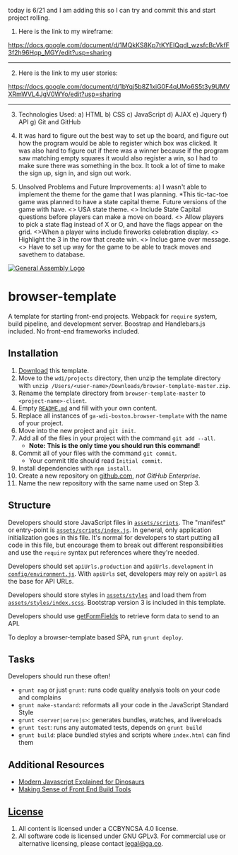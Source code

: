 
today is 6/21 and I am adding this so I can try and commit this and start project rolling.


1) Here is the link to my wireframe:

https://docs.google.com/document/d/1MQkKS8Kp7tKYElQqdl_wzsfcBcVkfF3f2h96Hqp_MGY/edit?usp=sharing

***************************************************************

2) Here is the link to my user stories:

https://docs.google.com/document/d/1bYqj5b8Z1xiG0F4qUMo6S5t3y9UMVXRmWVL4JgV0WYo/edit?usp=sharing

***************************************************************

3) Technologies Used:
        a) HTML
        b) CSS
        c) JavaScript
        d) AJAX
        e) Jquery
        f) API
        g) Git and GitHub


4) It was hard to figure out the best way to set up the board, and figure out how the program would be able to register which box was clicked.  It was also hard to figure out if there was a winner because if the program saw matching empty squares it would also register a win, so I had to make sure there was something in the box.  It took a lot of time to make the sign up, sign in, and sign out work.


5) Unsolved Problems and Future Improvements:
        a) I wasn't able to implement the theme for the game that I was planning.
                *This tic-tac-toe game was planned to have a state capital theme.  Future versions of the game with have.
                        <> USA state theme.
                        <> Include State Capital questions before players can make a move on board.
                        <> Allow players to pick a state flag instead of X or O, and have the flags appear on the grid.
                        <>When a player wins include fireworks celebration display.
                        <> Highlight the 3 in the row that create win.
                        <> Inclue game over message.
                        <> Have to set up way for the game to be able to track moves and savethem to database.



[![General Assembly Logo](https://camo.githubusercontent.com/1a91b05b8f4d44b5bbfb83abac2b0996d8e26c92/687474703a2f2f692e696d6775722e636f6d2f6b6538555354712e706e67)](https://generalassemb.ly/education/web-development-immersive)

# browser-template

A template for starting front-end projects. Webpack for `require` system, build
pipeline, and development server. Boostrap and Handlebars.js included. No
front-end frameworks included.

## Installation

1. [Download](../../archive/master.zip) this template.
1. Move to the `wdi/projects` directory, then unzip the template directory with
    `unzip /Users/<user-name>/Downloads/browser-template-master.zip`.
1. Rename the template directory from `browser-template-master` to
    `<project-name>-client`.
1. Empty [`README.md`](README.md) and fill with your own content.
1. Replace all instances of `ga-wdi-boston.browser-template` with the name of
    your project.
1. Move into the new project and `git init`.
1. Add all of the files in your project with the command `git add --all`.
      - **Note: This is the only time you should run this command!**
1. Commit all of your files with the command `git commit`.
      - Your commit title should read `Initial commit`.
1. Install dependencies with `npm install`.
1. Create a new repository on [github.com](https://github.com),
    _not GitHub Enterprise_.
1. Name the new repository with the same name used on Step 3.

## Structure

Developers should store JavaScript files in [`assets/scripts`](assets/scripts).
The "manifest" or entry-point is
[`assets/scripts/index.js`](assets/scripts/index.js). In general, only
application initialization goes in this file. It's normal for developers to
start putting all code in this file, but encourage them to break out different
responsibilities and use the `require` syntax put references where they're
needed.

Developers should set `apiUrls.production` and `apiUrls.development` in
[`config/environment.js`](config/environment.js).  With
`apiUrls` set, developers may rely on `apiUrl` as the base for API
URLs.

Developers should store styles in [`assets/styles`](assets/styles) and load them
from [`assets/styles/index.scss`](assets/styles/index.scss). Bootstrap version 3 is
included in this template.

Developers should use [getFormFields](get-form-fields.md) to retrieve form data
to send to an API.

To deploy a browser-template based SPA, run `grunt deploy`.

## Tasks

Developers should run these often!

- `grunt nag` or just `grunt`: runs code quality analysis tools on your code
    and complains
- `grunt make-standard`: reformats all your code in the JavaScript Standard Style
- `grunt <server|serve|s>`: generates bundles, watches, and livereloads
- `grunt test`: runs any automated tests, depends on `grunt build`
- `grunt build`: place bundled styles and scripts where `index.html` can find
    them

## Additional Resources

- [Modern Javascript Explained for Dinosaurs](https://medium.com/@peterxjang/modern-javascript-explained-for-dinosaurs-f695e9747b70)
- [Making Sense of Front End Build Tools](https://medium.freecodecamp.org/making-sense-of-front-end-build-tools-3a1b3a87043b)

## [License](LICENSE)

1. All content is licensed under a CC­BY­NC­SA 4.0 license.
1. All software code is licensed under GNU GPLv3. For commercial use or
    alternative licensing, please contact legal@ga.co.
